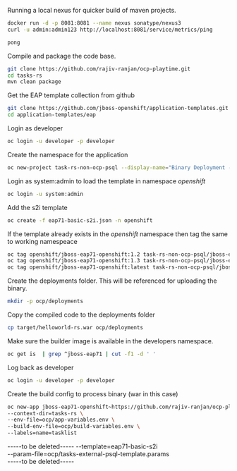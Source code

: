 Running a local nexus for quicker build of maven projects.

```sh
docker run -d -p 8081:8081 --name nexus sonatype/nexus3
curl -u admin:admin123 http://localhost:8081/service/metrics/ping
```

```sh
pong
```

Compile and package the code base.

```sh
git clone https://github.com/rajiv-ranjan/ocp-playtime.git
cd tasks-rs
mvn clean package 
```

Get the EAP template collection from github 

```sh
git clone https://github.com/jboss-openshift/application-templates.git
cd application-templates/eap
```
Login as developer

```sh
oc login -u developer -p developer
```

Create the namespace for the application

```sh
oc new-project task-rs-non-ocp-psql --display-name="Binary Deployment - Task list management where postgresql resides outside ocp"
```

Login as system:admin to load the template in namespace *openshift* 

```sh 
oc login -u system:admin
```
Add the s2i template

```sh
oc create -f eap71-basic-s2i.json -n openshift
```

If the template already exists in the *openshift* namespace then tag the same to working namespeace

```sh
oc tag openshift/jboss-eap71-openshift:1.2 task-rs-non-ocp-psql/jboss-eap71-openshift:1.2
oc tag openshift/jboss-eap71-openshift:1.3 task-rs-non-ocp-psql/jboss-eap71-openshift:1.3
oc tag openshift/jboss-eap71-openshift:latest task-rs-non-ocp-psql/jboss-eap71-openshift:latest
```
Create the deployments folder. This will be referenced for uploading the binary.

```sh
mkdir -p ocp/deployments
```
Copy the compiled code to the deployments folder

```sh
cp target/helloworld-rs.war ocp/deployments
```

Make sure the builder image is available in the developers namespace.

```sh
oc get is  | grep ^jboss-eap71 | cut -f1 -d ' '
```
Log back as developer

```sh
oc login -u developer -p developer
```
Create the build config to process binary (war in this case)

```sh
oc new-app jboss-eap71-openshift~https://github.com/rajiv-ranjan/ocp-playtime.git#master \
--context-dir=tasks-rs \
--env-file=ocp/app-variables.env \
--build-env-file=ocp/build-variables.env \
--labels=name=tasklist
```

-----to be deleted-----
--template=eap71-basic-s2i \
--param-file=ocp/tasks-external-psql-template.params \
-----to be deleted-----